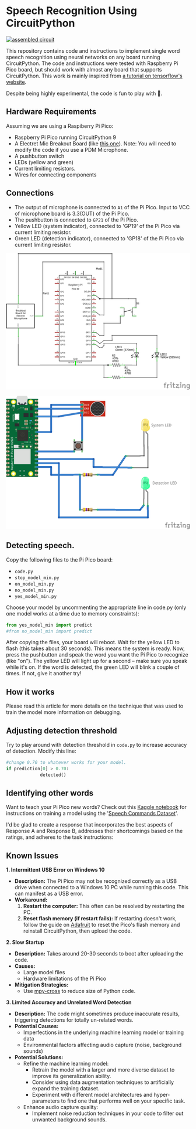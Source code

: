 # Speech Recognition Using CircuitPython
[![assembled circuit](https://img.youtube.com/vi/COsEE_Mif4k/0.jpg)](https://www.youtube.com/watch?v=COsEE_Mif4k)


This repository contains code and instructions to implement single word speech recognition using neural networks on any board running CircuitPython.
The code and instructions were tested with Raspberry Pi Pico board, but should work with almost any board that supports CircuitPython.
This work is mainly inspired from [a tutorial on tensorflow's website](https://www.tensorflow.org/tutorials/audio/simple_audio). 

Despite being highly experimental, the code is fun to play with 🙂.

## Hardware Requirements
Assuming we are using a Raspiberry Pi Pico:

- Raspberry Pi Pico running CircuitPython 9
- A Electret Mic Breakout Board (like [this one](https://www.sparkfun.com/products/12758)). Note: You will need to modify the code if you use a PDM Microphone.
- A pushbutton switch
- LEDs (yellow and green)
- Current limiting resistors.
- Wires for connecting components

## Connections

- The output of microphone is connected to `A1` of  the Pi Pico. Input to VCC of microphone board is 3.3(OUT) of the Pi Pico.
- The pushbutton is connected to `GP21` of the Pi Pico.
- Yellow LED (system indicator), connected to 'GP19' of the Pi Pico via current limiting resistor.
- Green LED (detection indicator), connected to 'GP18' of the Pi Pico via current limiting resistor.

![Schematics](images/pipico_voice_recognition_schem.png)

![Connections](images/pipico_voice_recognition_bb.png)
## Detecting speech.

Copy the following files to the Pi Pico board:

- `code.py`
- `stop_model_min.py`
- `on_model_min.py`
- `no_model_min.py`
- `yes_model_min.py`

Choose your model by uncommenting the appropriate line in code.py (only one model works at a time due to memory constraints):

```python
from yes_model_min import predict
#from no_model_min import predict
```

After copying the files, your board will reboot. Wait for the yellow LED to flash (this takes about 30 seconds). This means the system is ready. Now, press the pushbutton and speak the word you want the Pi Pico to recognize (like "on"). The yellow LED will light up for a second – make sure you speak while it's on. If the word is detected, the green LED will blink a couple of times. If not, give it another try!


## How it works

Please read this article for more details on the technique that was used to train the model more information on debugging.

## Adjusting detection threshold

Try to play around with detection threshold in `code.py` to increase accuracy of detection. Modify this line:

```python
#change 0.70 to whatever works for your model.
if prediction[0] > 0.70: 
             detected()
```

## Identifying other words

Want to teach your Pi Pico new words? Check out this [Kaggle notebook](https://www.kaggle.com/code/finalepoch/speech-recognition-using-circuitpython) for instructions on training a model using the '[Speech Commands Dataset](http://download.tensorflow.org/data/speech_commands_v0.01.tar.gz)'.


I'd be glad to create a response that incorporates the best aspects of Response A and Response B, addresses their shortcomings based on the ratings, and adheres to the task instructions:

## Known Issues

**1. Intermittent USB Error on Windows 10**

- **Description:** The Pi Pico may not be recognized correctly as a USB drive when connected to a Windows 10 PC while running this code. This can manifest as a USB error.
- **Workaround:**
    1. **Restart the computer:** This often can be resolved  by restarting the PC.
    2. **Reset flash memory (if restart fails):** If restarting doesn't work, follow the guide on [Adafruit](https://learn.adafruit.com/getting-started-with-raspberry-pi-pico-circuitpython/circuitpython#flash-resetting-uf2-3083182) to reset the Pico's flash memory and reinstall CircuitPython, then upload the code.

**2. Slow Startup**

- **Description:** Takes around 20-30 seconds to boot after uploading the code.
- **Causes:**
    - Large model files
    - Hardware limitations of the Pi Pico
- **Mitigation Strategies:**
    - Use [mpy-cross](https://pypi.org/project/mpy-cross/) to reduce size of Python code.

**3. Limited Accuracy and Unrelated Word Detection**

- **Description:** The code might sometimes produce inaccurate results, triggering detections for totally un-related words.
- **Potential Causes:**
    - Imperfections in the underlying machine learning model or training data
    - Environmental factors affecting audio capture (noise, background sounds)
- **Potential Solutions:**
    - Refine the machine learning model:
        - Retrain the model with a larger and more diverse dataset to improve its generalization ability.
        - Consider using data augmentation techniques to artificially expand the training dataset.
        - Experiment with different model architectures and hyper-parameters to find one that performs well on your specific task.
    - Enhance audio capture quality:
        - Implement noise reduction techniques in your code to filter out unwanted background sounds.

